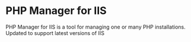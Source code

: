 # PHP Manager for IIS
PHP Manager for IIS is a tool for managing one or many PHP installations. Updated to support latest versions of IIS
